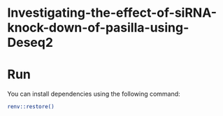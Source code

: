# Investigating-the-effect-of-siRNA-knock-down-of-pasilla-using-Deseq2

# Run
You can install dependencies using the following command:
```bash
renv::restore()
```

